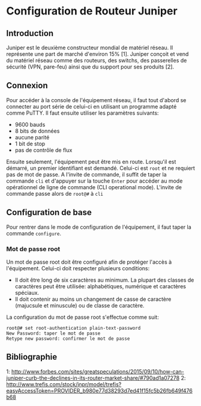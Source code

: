 <head><link rel="stylesheet" type="text/css" href="style.css"></head>

# Configuration de Routeur Juniper

## Introduction
Juniper est le deuxième constructeur mondial de matériel réseau. Il représente une part de marché d'environ 15% [1]. Juniper conçoit et vend du matériel réseau comme des routeurs, des switchs, des passerelles de sécurité (VPN, pare-feu) ainsi que du support pour ses produits [2].

## Connexion
Pour accéder à la console de l'équipement réseau, il faut tout d'abord se connecter au port série de celui-ci en utilisant un programme adapté comme PuTTY. Il faut ensuite utiliser les paramètres suivants:

* 9600 bauds
* 8 bits de données
* aucune parité
* 1 bit de stop
* pas de contrôle de flux

Ensuite seulement, l'équipement peut être mis en route. Lorsqu'il est démarré, un premier identifiant est demandé. Celui-ci est `root` et ne requiert pas de mot de passe.
A l'invite de commande, il suffit de taper la commande `cli` et d'appuyer sur la touche `Enter` pour accéder au mode opérationnel de ligne de commande (CLI operational mode). L'invite de commande passe alors de `root@#` à `cli`

## Configuration de base
Pour rentrer dans le mode de configuration de l'équipement, il faut taper la commande `configure`. 

### Mot de passe root
Un mot de passe root doit être configuré afin de protéger l'accès à l'équipement. Celui-ci doit respecter plusieurs conditions:

* Il doit être long de six caractères au minimum. La plupart des classes de caractères peut être utilisée: alphabétiques, numérique et caractères spéciaux.
* Il doit contenir au moins un changement de casse de caractère (majucsule et minuscule) ou de classe de caractère.

La configuration du mot de passe root s'effectue comme suit: 
	
	root@# set root-authentication plain-text-password
	New Password: taper le mot de passe
	Retype new password: confirmer le mot de passe


## Bibliographie
1: http://www.forbes.com/sites/greatspeculations/2015/09/10/how-can-juniper-curb-the-declines-in-its-router-market-share/#790ad1a07278
2: http://www.trefis.com/stock/jnpr/model/trefis?easyAccessToken=PROVIDER_b980e77d38293d7ed41f15fc5b26fb649f476b68